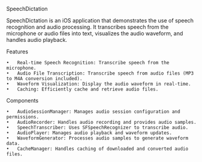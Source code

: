 SpeechDictation

SpeechDictation is an iOS application that demonstrates the use of speech recognition and audio processing. It transcribes speech from the microphone or audio files into text, visualizes the audio waveform, and handles audio playback.

Features

	•	Real-time Speech Recognition: Transcribe speech from the microphone.
	•	Audio File Transcription: Transcribe speech from audio files (MP3 to M4A conversion included).
	•	Waveform Visualization: Display the audio waveform in real-time.
	•	Caching: Efficiently cache and retrieve audio files.

Components

	•	AudioSessionManager: Manages audio session configuration and permissions.
	•	AudioRecorder: Handles audio recording and provides audio samples.
	•	SpeechTranscriber: Uses SFSpeechRecognizer to transcribe audio.
	•	AudioPlayer: Manages audio playback and waveform updates.
	•	WaveformGenerator: Processes audio samples to generate waveform data.
	•	CacheManager: Handles caching of downloaded and converted audio files.
